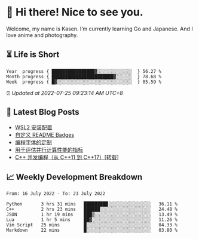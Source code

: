 <h1>👋 Hi there! Nice to see you.</h1>

Welcome, my name is Kasen. I’m currently learning Go and Japanese. And I love anime and photography.


## ⏳ Life is Short

<!-- Start of Time Progress Bar -->
``` text
Year  progress { ████████████████▓░░░░░░░░░░░░░  } 56.27 %
Month progress { ███████████████████████▓░░░░░░  } 78.68 %
Week  progress { █▓░░░░░░░░░░░░░░░░░░░░░░░░░░░░  } 05.59 %
```

⏰ *Updated at 2022-07-25 09:23:14 AM UTC+8*

<!-- End of Time Progress Bar -->

## 📝 Latest Blog Posts

<!-- BLOG-POST-LIST:START -->
- [WSL2 安装配置](https://blog.imkasen.com/wsl2-config.html)
- [自定义 README Badges](https://blog.imkasen.com/custom-readme-badges.html)
- [编程字体的定制](https://blog.imkasen.com/coding-fonts-configuration.html)
- [用于评估并行计算性能的指标](https://blog.imkasen.com/parallel-performance-metrics.html)
- [C++ 并发编程（从 C++11 到 C++17）[转载]](https://blog.imkasen.com/cpp-concurrency.html)
<!-- BLOG-POST-LIST:END -->

## 📈 Weekly Development Breakdown

<!--START_SECTION:waka-->

```text
From: 16 July 2022 - To: 23 July 2022

Python       3 hrs 31 mins   █████████░░░░░░░░░░░░░░░░   36.11 %
C++          2 hrs 23 mins   ██████░░░░░░░░░░░░░░░░░░░   24.48 %
JSON         1 hr 19 mins    ███▒░░░░░░░░░░░░░░░░░░░░░   13.49 %
Lua          1 hr 5 mins     ██▓░░░░░░░░░░░░░░░░░░░░░░   11.26 %
Vim Script   25 mins         █░░░░░░░░░░░░░░░░░░░░░░░░   04.33 %
Markdown     22 mins         █░░░░░░░░░░░░░░░░░░░░░░░░   03.80 %
```

<!--END_SECTION:waka-->
